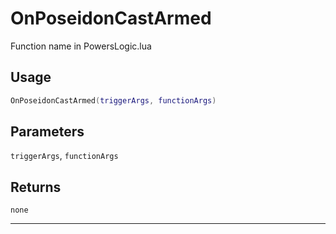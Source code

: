 # OnPoseidonCastArmed
Function name in PowersLogic.lua
## Usage
```lua
OnPoseidonCastArmed(triggerArgs, functionArgs)
```
## Parameters
`triggerArgs`, `functionArgs`
## Returns
`none`

---